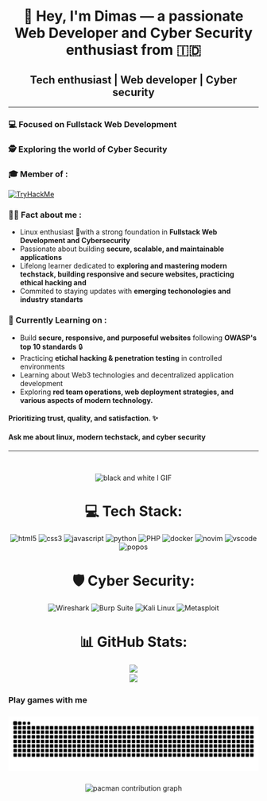 <div align="center">
  
# 👋 Hey, I'm Dimas — a passionate Web Developer and Cyber Security enthusiast from 🇮🇩
</div>

<div align="center">
  
  ## Tech enthusiast | Web developer | Cyber security
  
</div>

---

### 💻 Focused on **Fullstack Web Development**

### 🕵️ Exploring the world of **Cyber Security**

### 🎓 Member of :

[<img src="https://tryhackme.com/img/logo/tryhackme_logo_full.svg" alt="TryHackMe" height="40"/>](https://tryhackme.com)

### 👨‍💻 Fact about me :

- Linux enthusiast 🐧with a strong foundation in **Fullstack Web Development and Cybersecurity**
- Passionate about building **secure, scalable, and maintainable applications**
- Lifelong learner dedicated to **exploring and mastering modern techstack, building responsive and secure websites, practicing ethical hacking and**
- Commited to staying updates with **emerging techonologies and industry standarts**

### 🧠 Currently Learning on :

- Build **secure, responsive, and purposeful websites** following **OWASP's top 10 standards** 🔒
- Practicing **etichal hacking & penetration testing** in controlled environments
- Learning about Web3 technologies and decentralized application development
- Exploring **red team operations, web deployment strategies, and various aspects of modern technology.**

#### Prioritizing trust, quality, and satisfaction. ✨

#### Ask me about linux, modern techstack, and cyber security

---

<br>
<div align="center" style="max-width: 100%; display: block;">


![black and white l GIF](https://github.com/user-attachments/assets/aae521fb-9758-48ba-822b-8ded267e2d67)

<div align="center" width: 100%; max-width: 400px; margin: 10px;>
  
  
  
# 💻 Tech Stack:
![html5](https://img.shields.io/badge/HTML5-E34F26?style=for-the-badge&logo=html5&logoColor=white) ![css3](https://img.shields.io/badge/CSS3-1572B6?style=for-the-badge&logo=css3&logoColor=white) ![javascript](https://img.shields.io/badge/JavaScript-323330?style=for-the-badge&logo=javascript&logoColor=F7DF1E) ![python](https://img.shields.io/badge/Python-FFD43B?style=for-the-badge&logo=python&logoColor=blue) ![PHP](https://img.shields.io/badge/PHP-777BB4?style=for-the-badge&logo=php&logoColor=white) ![docker](https://img.shields.io/badge/Docker-2CA5E0?style=for-the-badge&logo=docker&logoColor=white) ![novim](https://img.shields.io/badge/NeoVim-%2357A143.svg?&style=for-the-badge&logo=neovim&logoColor=white) ![vscode](https://img.shields.io/badge/VSCode-0078D4?style=for-the-badge&logo=visual%20studio%20code&logoColor=white) ![popos](https://img.shields.io/badge/Pop!_OS-48B9C7?style=for-the-badge&logo=Pop!_OS&logoColor=white)

# 🛡️ Cyber Security:

![Wireshark](https://img.shields.io/badge/Wireshark-00678F?style=for-the-badge&logo=wireshark&logoColor=white)
![Burp Suite](https://img.shields.io/badge/Burp_Suite-F47B20?style=for-the-badge&logo=burpsuite&logoColor=white)
![Kali Linux](https://img.shields.io/badge/Kali_Linux-268BEE?style=for-the-badge&logo=kalilinux&logoColor=white)
![Metasploit](https://img.shields.io/badge/metasploit-2596CD?style=for-the-badge&logo=metasploit&logoColor=white)

# 📊 GitHub Stats:
![](https://nirzak-streak-stats.vercel.app/?user=Dimm-CodeVerse&theme=catppuccin_mocha&hide_border=false)<br/>
![](https://github-readme-stats.vercel.app/api/top-langs/?username=Dimm-CodeVerse&theme=catppuccin_mocha&hide_border=false&include_all_commits=false&count_private=false&layout=compact)


</div>

<h3 align="left">Play games with me</h3>

###

<img src="https://raw.githubusercontent.com/Dimm-CodeVerse/Dimm-CodeVerse/output/snake.svg" alt="Snake animation" />

###

<picture>
  <source media="(prefers-color-scheme: dark)" srcset="https://raw.githubusercontent.com/Dimm-CodeVerse/Dimm-CodeVerse/output/pacman-contribution-graph-dark.svg">
  <source media="(prefers-color-scheme: light)" srcset="https://raw.githubusercontent.com/Dimm-CodeVerse/Dimm-CodeVerse/output/pacman-contribution-graph.svg">
  <img alt="pacman contribution graph" src="https://raw.githubusercontent.com/Dimm-CodeVerse/Dimm-CodeVerse/output/pacman-contribution-graph.svg">
</picture>

###

<!-- Proudly created with GPRM ( https://gprm.itsvg.in ) -->
